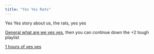 ```yaml
---
title: "Yes Yes Rats"
---
```


Yes Yes story about us, the rats, yes yes 

[General what are we yes yes](https://youtu.be/89DvANOiGJY?si=Ib1TwnkKz8ZlFIG2), then you can continue down the +2 tough playlist


[1 hours of yes yes](https://www.youtube.com/watch?v=nyojfYTjpeo)


